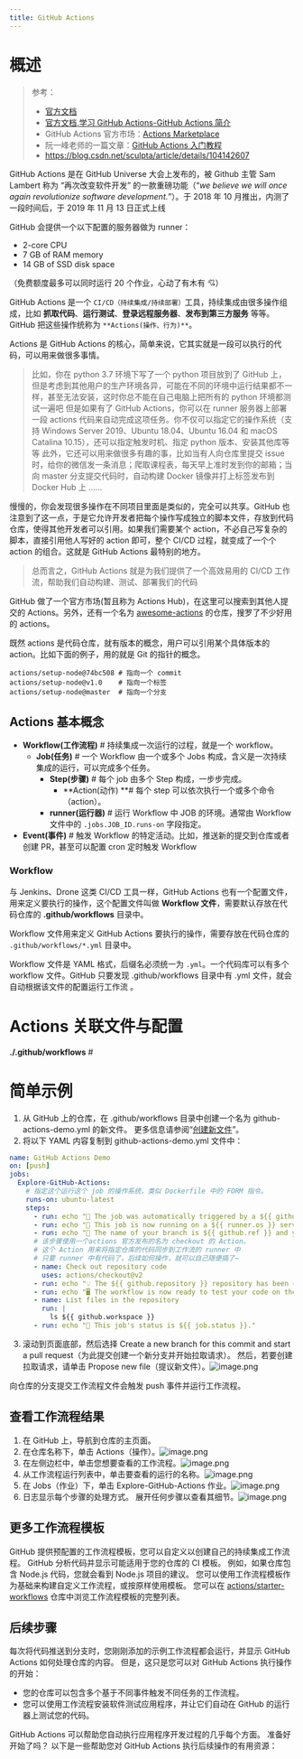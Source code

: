 ```yaml
---
title: GitHub Actions
---
```


# 概述

> 参考：
> - [官方文档](https://docs.github.com/cn/actions)
> - [官方文档,学习 GitHub Actions-GitHub Actions 简介](https://docs.github.com/en/actions/learn-github-actions/introduction-to-github-actions)
> - GitHub Actions 官方市场：[Actions Marketplace](https://github.com/marketplace?type=actions)
> - 阮一峰老师的一篇文章：[GitHub Actions 入门教程](http://www.ruanyifeng.com/blog/2019/09/getting-started-with-github-actions.html)
> - <https://blog.csdn.net/sculpta/article/details/104142607>

GitHub Actions 是在 GitHub Universe 大会上发布的，被 Github 主管 Sam Lambert 称为 “再次改变软件开发” 的一款重磅功能（“_we believe we will once again revolutionize software development._”）。于 2018 年 10 月推出，内测了一段时间后，于 2019 年 11 月 13 日正式上线

GitHub 会提供一个以下配置的服务器做为 runner：

- 2-core CPU
- 7 GB of RAM memory
- 14 GB of SSD disk space

（免费额度最多可以同时运行 20 个作业，心动了有木有 💘）

GitHub Actions 是一个 `CI/CD（持续集成/持续部署）`工具，持续集成由很多操作组成，比如 **抓取代码**、**运行测试**、**登录远程服务器**、**发布到第三方服务** 等等。GitHub 把这些操作统称为 `**Actions(操作、行为)**`。

Actions 是 GitHub Actions 的核心，简单来说，它其实就是一段可以执行的代码，可以用来做很多事情。

> 比如，你在 python 3.7 环境下写了一个 python 项目放到了 GitHub 上，但是考虑到其他用户的生产环境各异，可能在不同的环境中运行结果都不一样，甚至无法安装，这时你总不能在自己电脑上把所有的 python 环境都测试一遍吧
> 但是如果有了 GitHub Actions，你可以在 runner 服务器上部署一段 actions 代码来自动完成这项任务。你不仅可以指定它的操作系统（支持 Windows Server 2019、Ubuntu 18.04、Ubuntu 16.04 和 macOS Catalina 10.15），还可以指定触发时机、指定 python 版本、安装其他库等等
> 此外，它还可以用来做很多有趣的事，比如当有人向仓库里提交 issue 时，给你的微信发一条消息；爬取课程表，每天早上准时发到你的邮箱；当向 master 分支提交代码时，自动构建 Docker 镜像并打上标签发布到 Docker Hub 上 ……

慢慢的，你会发现很多操作在不同项目里面是类似的，完全可以共享。GitHub 也注意到了这一点，于是它允许开发者把每个操作写成独立的脚本文件，存放到代码仓库，使得其他开发者可以引用。如果我们需要某个 action，不必自己写复杂的脚本，直接引用他人写好的 action 即可，整个 CI/CD 过程，就变成了一个个 action 的组合。这就是 GitHub Actions 最特别的地方。

> 总而言之，GitHub Actions 就是为我们提供了一个高效易用的 CI/CD 工作流，帮助我们自动构建、测试、部署我们的代码

GitHub 做了一个官方市场(暂且称为 Actions Hub)，在这里可以搜索到其他人提交的 Actions。另外，还有一个名为 [awesome-actions](https://github.com/shink/actions-bot) 的仓库，搜罗了不少好用的 actions。

既然 actions 是代码仓库，就有版本的概念，用户可以引用某个具体版本的 action。比如下面的例子，用的就是 Git 的指针的概念。

    actions/setup-node@74bc508 # 指向一个 commit
    actions/setup-node@v1.0    # 指向一个标签
    actions/setup-node@master  # 指向一个分支

## Actions 基本概念

- **Workflow(工作流程)** # 持续集成一次运行的过程，就是一个 workflow。
  - **Job(任务)** # 一个 Workflow 由一个或多个 Jobs 构成，含义是一次持续集成的运行，可以完成多个任务。
    - **Step(步骤)** # 每个 job 由多个 Step 构成，一步步完成。
      - **Action(动作) **# 每个 step 可以依次执行一个或多个命令（action）。
    - **runner(运行器)** # 运行 Workflow 中 JOB 的环境。通常由 Workflow 文件中的 `.jobs.JOB_ID.runs-on` 字段指定。
- **Event(事件)** # 触发 Workflow 的特定活动。比如，推送新的提交到仓库或者创建 PR，甚至可以配置 cron 定时触发 Workflow

### Workflow

与 Jenkins、Drone 这类 CI/CD 工具一样，GitHub Actions 也有一个配置文件，用来定义要执行的操作，这个配置文件叫做 **Workflow 文件**，需要默认存放在代码仓库的 **.github/workflows** 目录中。

Workflow 文件用来定义 GitHub Actions 要执行的操作，需要存放在代码仓库的 `.github/workflows/*.yml` 目录中。

Workflow 文件是 YAML 格式，后缀名必须统一为 `.yml`。一个代码库可以有多个 workflow 文件。GitHub 只要发现 .github/workflows 目录中有 .yml 文件，就会自动根据该文件的配置运行工作流 。

# Actions 关联文件与配置

**./.github/workflows** #

# 简单示例

1. 从 GitHub 上的仓库，在 .github/workflows 目录中创建一个名为 github-actions-demo.yml 的新文件。 更多信息请参阅“[创建新文件](https://docs.github.com/cn/github/managing-files-in-a-repository/creating-new-files)”。
2. 将以下 YAML 内容复制到 github-actions-demo.yml 文件中：

```yaml
name: GitHub Actions Demo
on: [push]
jobs:
  Explore-GitHub-Actions:
    # 指定这个运行这个 job 的操作系统，类似 Dockerfile 中的 FORM 指令。
    runs-on: ubuntu-latest
    steps:
      - run: echo "🎉 The job was automatically triggered by a ${{ github.event_name }} event."
      - run: echo "🐧 This job is now running on a ${{ runner.os }} server hosted by GitHub!"
      - run: echo "🔎 The name of your branch is ${{ github.ref }} and your repository is ${{ github.repository }}."
      # 该步骤使用一个actions 官方发布的名为 checkout 的 Action。
      # 这个 Action 用来将指定仓库的代码同步到工作流的 runner 中
      # 只要 runner 中有代码了，后续如何操作，就可以自己随便搞了~
      - name: Check out repository code
        uses: actions/checkout@v2
      - run: echo "💡 The ${{ github.repository }} repository has been cloned to the runner."
      - run: echo "🖥️ The workflow is now ready to test your code on the runner."
      - name: List files in the repository
        run: |
          ls ${{ github.workspace }}
      - run: echo "🍏 This job's status is ${{ job.status }}."
```

3. 滚动到页面底部，然后选择 Create a new branch for this commit and start a pull request（为此提交创建一个新分支并开始拉取请求）。 然后，若要创建拉取请求，请单击 Propose new file（提议新文件）。![image.png](https://notes-learning.oss-cn-beijing.aliyuncs.com/hd4aro/1627537717320-0a2fe106-9eda-4c6f-a81b-6a5837803589.png)

向仓库的分支提交工作流程文件会触发 push 事件并运行工作流程。

## 查看工作流程结果

1. 在 GitHub 上，导航到仓库的主页面。
2. 在仓库名称下，单击 Actions（操作）。![image.png](https://notes-learning.oss-cn-beijing.aliyuncs.com/hd4aro/1627537717252-5a465a80-ace7-4a19-b689-c8a145ed90ee.png)
3. 在左侧边栏中，单击您想要查看的工作流程。![image.png](https://notes-learning.oss-cn-beijing.aliyuncs.com/hd4aro/1627537717301-b7808d18-7c4f-40cc-85d4-83ef97121511.png)
4. 从工作流程运行列表中，单击要查看的运行的名称。![image.png](https://notes-learning.oss-cn-beijing.aliyuncs.com/hd4aro/1627537717306-2e079ccf-8130-47fd-9642-f989e7b5fa74.png)
5. 在 Jobs（作业）下，单击 Explore-GitHub-Actions 作业。![image.png](https://notes-learning.oss-cn-beijing.aliyuncs.com/hd4aro/1627537717287-fecb853f-8ee7-4868-81e3-7c843f665bcd.png)
6. 日志显示每个步骤的处理方式。 展开任何步骤以查看其细节。![image.png](https://notes-learning.oss-cn-beijing.aliyuncs.com/hd4aro/1627537718475-e6315bfa-71e1-48e5-9514-16a822265b81.png)

## 更多工作流程模板

GitHub 提供预配置的工作流程模板，您可以自定义以创建自己的持续集成工作流程。 GitHub 分析代码并显示可能适用于您的仓库的 CI 模板。 例如，如果仓库包含 Node.js 代码，您就会看到 Node.js 项目的建议。 您可以使用工作流程模板作为基础来构建自定义工作流程，或按原样使用模板。
您可以在 [actions/starter-workflows](https://github.com/actions/starter-workflows) 仓库中浏览工作流程模板的完整列表。

## 后续步骤

每次将代码推送到分支时，您刚刚添加的示例工作流程都会运行，并显示 GitHub Actions 如何处理仓库的内容。 但是，这只是您可以对 GitHub Actions 执行操作的开始：

- 您的仓库可以包含多个基于不同事件触发不同任务的工作流程。
- 您可以使用工作流程安装软件测试应用程序，并让它们自动在 GitHub 的运行器上测试您的代码。

GitHub Actions 可以帮助您自动执行应用程序开发过程的几乎每个方面。 准备好开始了吗？ 以下是一些帮助您对 GitHub Actions 执行后续操作的有用资源：
